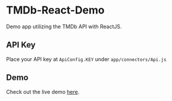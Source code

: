 # TMDb-React-Demo
Demo app utilizing the TMDb API with ReactJS.

## API Key
Place your API key at `ApiConfig.KEY` under `app/connectors/Api.js`

## Demo
Check out the live demo [here](https://vssh.github.io/TMDb-React-Demo/src/client/).
